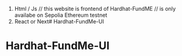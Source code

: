1. Html / Js
// this website is frontend of Hardhat-FundME
// is only availabe on Sepolia Ethereum testnet
2. React or Next# Hardhat-FundMe-UI
# Hardhat-FundMe-UI
